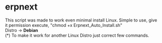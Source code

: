 # erpnext
This script was made to work even minimal install Linux. Simple to use, give it permission execute, "chmod +x Erpnext_Auto_Install.sh"
<br>
Distro -> <strong>Debian</strong>
<br>
(*) To make it work for another Linux Distro just correct few commands.

